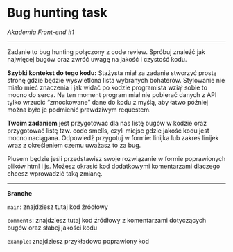 # Bug hunting task

*Akademia Front-end #1*

________

Zadanie to bug hunting połączony z code review. Spróbuj znaleźć jak najwięcej bugów oraz
zwróć uwagę na jakość i czystość kodu.

**Szybki kontekst do tego kodu:**
Stażysta miał za zadanie stworzyć prostą stronę gdzie będzie wyświetlona lista wybranych bohaterów. Stylowanie nie miało mieć znaczenia i jak widać po kodzie programista wziął sobie to mocno do serca. Na ten moment program miał nie pobierać danych z API tylko wrzucić “zmockowane” dane do kodu z myślą, aby łatwo później można było je podmienić prawdziwym requestem.

**Twoim zadaniem** jest przygotować dla nas listę bugów w kodzie oraz przygotować listę tzw. code smells, czyli miejsc gdzie jakość kodu jest mocno naciągana. Odpowiedź przygotuj w formie: linijka lub zakres linijek wraz z określeniem czemu uważasz to za bug.

Plusem będzie jeśli przedstawisz swoje rozwiązanie w formie poprawionych plików html i js. Możesz okrasić kod dodatkowymi komentarzami dlaczego chcesz wprowadzić taką zmianę.

___
**Branche**

`main`: znajdziesz tutaj kod źródłowy

`comments`: znajdziesz tutaj kod źródłowy z komentarzami dotyczących bugów oraz słabej jakości kodu

`example`: znajdziesz przykładowo poprawiony kod